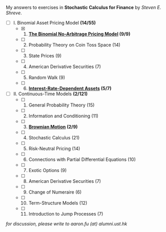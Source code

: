 My answers to exercises in **Stochastic Calculus for Finance** by *Steven E. Shreve*.

- [ ] I. Binomial Asset Pricing Model **(14/55)**
    - [x] 1. **[The Binomial No-Arbitrage Pricing Model](101-binomial.pdf) (9/9)**
    - [ ] 2. Probability Theory on Coin Toss Space (14)
    - [ ] 3. State Prices (9)
    - [ ] 4. American Derivative Securities (7)
    - [ ] 5. Random Walk (9)
    - [ ] 6. **[Interest-Rate-Dependent Assets](106-interest-rate.pdf) (5/7)**

- [ ] II. Continuous-Time Models **(2/121)**
    - [ ] 1. General Probability Theory (15)
    - [ ] 2. Information and Conditioning (11)
    - [ ] 3. **[Brownian Motion](203-brownian-motion.pdf) (2/9)**
    - [ ] 4. Stochastic Calculus (21)
    - [ ] 5. Risk-Neutral Pricing (14)
    - [ ] 6. Connections with Partial Differential Equations (10)
    - [ ] 7. Exotic Options (9)
    - [ ] 8. American Derivative Securities (7)
    - [ ] 9. Change of Numeraire (6)
    - [ ] 10. Term-Structure Models (12)
    - [ ] 11. Introduction to Jump Processes (7)

*for discussion, please write to aaron.fu (at) alumni.ust.hk*

